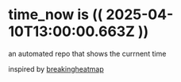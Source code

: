 # time_now is (( 2025-04-10T13:00:00.663Z ))

an automated repo that shows the currnent time

inspired by [breakingheatmap](https://github.com/breakingheatmap/breakingheatmap)